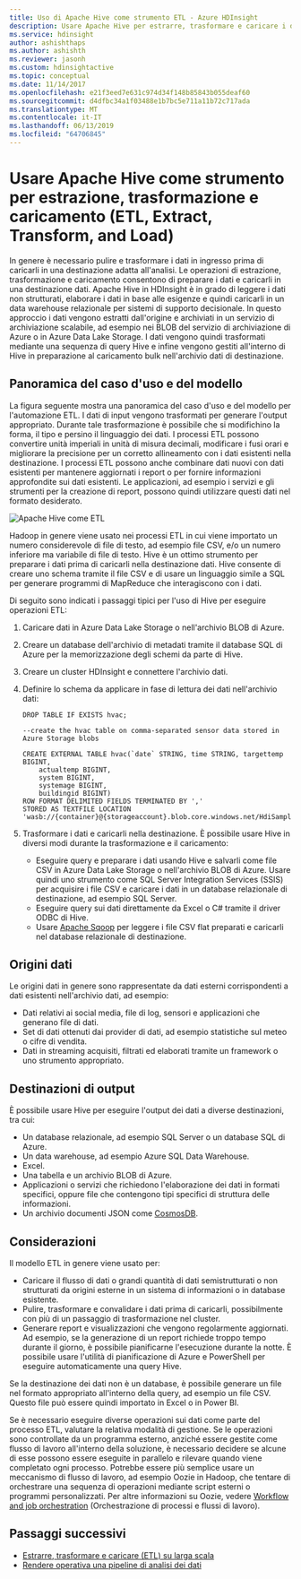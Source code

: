 ```yaml
---
title: Uso di Apache Hive come strumento ETL - Azure HDInsight
description: Usare Apache Hive per estrarre, trasformare e caricare i dati in Azure HDInsight.
ms.service: hdinsight
author: ashishthaps
ms.author: ashishth
ms.reviewer: jasonh
ms.custom: hdinsightactive
ms.topic: conceptual
ms.date: 11/14/2017
ms.openlocfilehash: e21f3eed7e631c974d34f148b85843b055deaf60
ms.sourcegitcommit: d4dfbc34a1f03488e1b7bc5e711a11b72c717ada
ms.translationtype: MT
ms.contentlocale: it-IT
ms.lasthandoff: 06/13/2019
ms.locfileid: "64706845"
---
```

# <a name="use-apache-hive-as-an-extract-transform-and-load-etl-tool"></a>Usare Apache Hive come strumento per estrazione, trasformazione e caricamento (ETL, Extract, Transform, and Load)

In genere è necessario pulire e trasformare i dati in ingresso prima di caricarli in una destinazione adatta all'analisi. Le operazioni di estrazione, trasformazione e caricamento consentono di preparare i dati e caricarli in una destinazione dati.  Apache Hive in HDInsight è in grado di leggere i dati non strutturati, elaborare i dati in base alle esigenze e quindi caricarli in un data warehouse relazionale per sistemi di supporto decisionale. In questo approccio i dati vengono estratti dall'origine e archiviati in un servizio di archiviazione scalabile, ad esempio nei BLOB del servizio di archiviazione di Azure o in Azure Data Lake Storage. I dati vengono quindi trasformati mediante una sequenza di query Hive e infine vengono gestiti all'interno di Hive in preparazione al caricamento bulk nell'archivio dati di destinazione.

## <a name="use-case-and-model-overview"></a>Panoramica del caso d'uso e del modello

La figura seguente mostra una panoramica del caso d'uso e del modello per l'automazione ETL. I dati di input vengono trasformati per generare l'output appropriato.  Durante tale trasformazione è possibile che si modifichino la forma, il tipo e persino il linguaggio dei dati.  I processi ETL possono convertire unità imperiali in unità di misura decimali, modificare i fusi orari e migliorare la precisione per un corretto allineamento con i dati esistenti nella destinazione.  I processi ETL possono anche combinare dati nuovi con dati esistenti per mantenere aggiornati i report o per fornire informazioni approfondite sui dati esistenti.  Le applicazioni, ad esempio i servizi e gli strumenti per la creazione di report, possono quindi utilizzare questi dati nel formato desiderato.

![Apache Hive come ETL](./media/apache-hadoop-using-apache-hive-as-an-etl-tool/hdinsight-etl-architecture.png)

Hadoop in genere viene usato nei processi ETL in cui viene importato un numero considerevole di file di testo, ad esempio file CSV, e/o un numero inferiore ma variabile di file di testo.  Hive è un ottimo strumento per preparare i dati prima di caricarli nella destinazione dati.  Hive consente di creare uno schema tramite il file CSV e di usare un linguaggio simile a SQL per generare programmi di MapReduce che interagiscono con i dati. 

Di seguito sono indicati i passaggi tipici per l'uso di Hive per eseguire operazioni ETL:

1. Caricare dati in Azure Data Lake Storage o nell'archivio BLOB di Azure.
2. Creare un database dell'archivio di metadati tramite il database SQL di Azure per la memorizzazione degli schemi da parte di Hive.
3. Creare un cluster HDInsight e connettere l'archivio dati.
4. Definire lo schema da applicare in fase di lettura dei dati nell'archivio dati:

    ```
    DROP TABLE IF EXISTS hvac;

    --create the hvac table on comma-separated sensor data stored in Azure Storage blobs
    
    CREATE EXTERNAL TABLE hvac(`date` STRING, time STRING, targettemp BIGINT,
        actualtemp BIGINT, 
        system BIGINT, 
        systemage BIGINT, 
        buildingid BIGINT)
    ROW FORMAT DELIMITED FIELDS TERMINATED BY ',' 
    STORED AS TEXTFILE LOCATION 'wasb://{container}@{storageaccount}.blob.core.windows.net/HdiSamples/SensorSampleData/hvac/';
    ```

5. Trasformare i dati e caricarli nella destinazione.  È possibile usare Hive in diversi modi durante la trasformazione e il caricamento:

    * Eseguire query e preparare i dati usando Hive e salvarli come file CSV in Azure Data Lake Storage o nell'archivio BLOB di Azure.  Usare quindi uno strumento come SQL Server Integration Services (SSIS) per acquisire i file CSV e caricare i dati in un database relazionale di destinazione, ad esempio SQL Server.
    * Eseguire query sui dati direttamente da Excel o C# tramite il driver ODBC di Hive.
    * Usare [Apache Sqoop](apache-hadoop-use-sqoop-mac-linux.md) per leggere i file CSV flat preparati e caricarli nel database relazionale di destinazione.

## <a name="data-sources"></a>Origini dati

Le origini dati in genere sono rappresentate da dati esterni corrispondenti a dati esistenti nell'archivio dati, ad esempio:

* Dati relativi ai social media, file di log, sensori e applicazioni che generano file di dati.
* Set di dati ottenuti dai provider di dati, ad esempio statistiche sul meteo o cifre di vendita.
* Dati in streaming acquisiti, filtrati ed elaborati tramite un framework o uno strumento appropriato.

<!-- TODO: (see Collecting and loading data into HDInsight). -->

## <a name="output-targets"></a>Destinazioni di output

È possibile usare Hive per eseguire l'output dei dati a diverse destinazioni, tra cui:

* Un database relazionale, ad esempio SQL Server o un database SQL di Azure.
* Un data warehouse, ad esempio Azure SQL Data Warehouse.
* Excel.
* Una tabella e un archivio BLOB di Azure.
* Applicazioni o servizi che richiedono l'elaborazione dei dati in formati specifici, oppure file che contengono tipi specifici di struttura delle informazioni.
* Un archivio documenti JSON come <a href="https://azure.microsoft.com/services/cosmos-db/">CosmosDB</a>.

## <a name="considerations"></a>Considerazioni

Il modello ETL in genere viene usato per:

* Caricare il flusso di dati o grandi quantità di dati semistrutturati o non strutturati da origini esterne in un sistema di informazioni o in database esistente.
* Pulire, trasformare e convalidare i dati prima di caricarli, possibilmente con più di un passaggio di trasformazione nel cluster.
* Generare report e visualizzazioni che vengono regolarmente aggiornati.  Ad esempio, se la generazione di un report richiede troppo tempo durante il giorno, è possibile pianificarne l'esecuzione durante la notte.  È possibile usare l'utilità di pianificazione di Azure e PowerShell per eseguire automaticamente una query Hive.

Se la destinazione dei dati non è un database, è possibile generare un file nel formato appropriato all'interno della query, ad esempio un file CSV. Questo file può essere quindi importato in Excel o in Power BI.

Se è necessario eseguire diverse operazioni sui dati come parte del processo ETL, valutare la relativa modalità di gestione. Se le operazioni sono controllate da un programma esterno, anziché essere gestite come flusso di lavoro all'interno della soluzione, è necessario decidere se alcune di esse possono essere eseguite in parallelo e rilevare quando viene completato ogni processo. Potrebbe essere più semplice usare un meccanismo di flusso di lavoro, ad esempio Oozie in Hadoop, che tentare di orchestrare una sequenza di operazioni mediante script esterni o programmi personalizzati. Per altre informazioni su Oozie, vedere [Workflow and job orchestration](https://msdn.microsoft.com/library/dn749829.aspx) (Orchestrazione di processi e flussi di lavoro).

## <a name="next-steps"></a>Passaggi successivi

* [Estrarre, trasformare e caricare (ETL) su larga scala](apache-hadoop-etl-at-scale.md)
* [Rendere operativa una pipeline di analisi dei dati](../hdinsight-operationalize-data-pipeline.md)

<!-- * [ETL Deep Dive](../hdinsight-etl-deep-dive.md) -->
